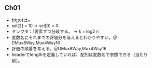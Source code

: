 ## Ch01


- f内のfは×
- sel[2] = 10 → sel[0] = 0
- セレクタ：1要素ずつ分岐する。 → k = log2 n
- 変数名にそれまでの評価分を与えるとわかりやすい。＠DMux8Way,Mux4Way16
- 評価の順番を考える。＠DMux8Way,Mux4Way16
- headerでlengthを定義していれば、配列は変数名で参照できる（当たり前）。